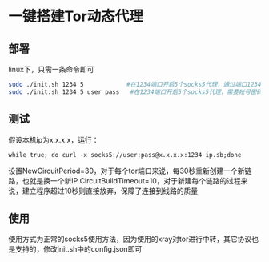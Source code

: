 # 一键搭建Tor动态代理

## 部署
linux下，只需一条命令即可
```bash
sudo ./init.sh 1234 5            #在1234端口开启5个socks5代理，通过端口1234轮换访问，无认证
sudo ./init.sh 1234 5 user pass   #在1234端口开启5个socks5代理，需要帐号密码认证，帐号密码为: user/pass
```
## 测试
假设本机ip为x.x.x.x，运行：
```
while true; do curl -x socks5://user:pass@x.x.x.x:1234 ip.sb;done
```
设置NewCircuitPeriod=30，对于每个tor端口来说，每30秒重新创建一个新链路，也就是换一个新IP
CircuitBuildTimeout=10，对于新建每个链路的过程来说，建立程序超过10秒则直接放弃，保障了连接到线路的质量

## 使用
使用方式为正常的socks5使用方法，因为使用的xray对tor进行中转，其它协议也是支持的，修改init.sh中的config.json即可